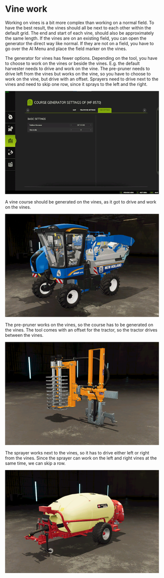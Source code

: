 # Vine work


Working on vines is a bit more complex than working on a normal field.
To have the best result, the vines should all be next to each other within the default grid.
The end and start of each vine, should also be approximately the same length.
If the vines are on an existing field, you can open the generator the direct way like normal.
If they are not on a field, you have to go over the AI Menu and place the field marker on the vines.



The generator for vines has fewer options.
Depending on the tool, you have to choose to work on the vines or beside the vines.
E.g. the default harvester needs to drive and work on the vine.
     The pre-pruner needs to drive left from the vines but works on the vine, so you have to choose to work on the vine, but drive with an offset.
     Sprayers need to drive next to the vines and need to skip one row, since it sprays to the left and the right.


![Image](assets/images/vineworkgen_0_0_765_510.png)


A vine course should be generated on the vines, as it got to drive and work on the vines.


![Image](assets/images/vineworkharvest_0_0_765_510.png)


The pre-pruner works on the vines, so the course has to be generated on the vines.
The tool comes with an offset for the tractor, so the tractor drives between the vines.


![Image](assets/images/vineworkpruner_0_0_765_510.png)


The sprayer works next to the vines, so it has to drive either left or right from the vines.
Since the sprayer can work on the left and right vines at the same time, we can skip a row.


![Image](assets/images/vineworkspray_0_0_765_510.png)

